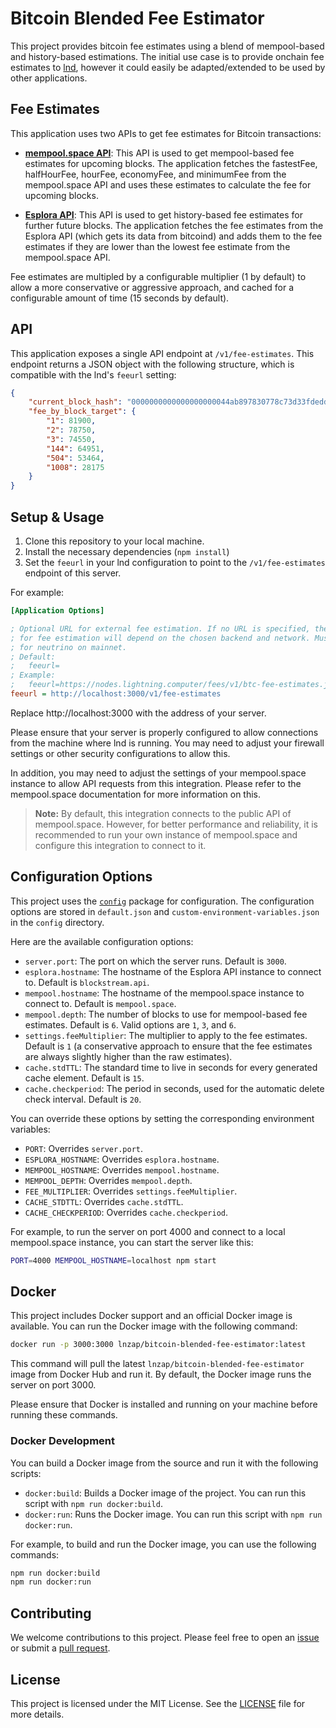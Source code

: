 # Bitcoin Blended Fee Estimator

This project provides bitcoin fee estimates using a blend of mempool-based and history-based estimations. The initial use case is to provide onchain fee estimates to [lnd](https://github.com/lightningnetwork/lnd), however it could easily be adapted/extended to be used by other applications.

## Fee Estimates

This application uses two APIs to get fee estimates for Bitcoin transactions:

- [**mempool.space API**](https://mempool.space/docs/api/rest): This API is used to get mempool-based fee estimates for upcoming blocks. The application fetches the fastestFee, halfHourFee, hourFee, economyFee, and minimumFee from the mempool.space API and uses these estimates to calculate the fee for upcoming blocks.

- [**Esplora API**](https://github.com/Blockstream/esplora/blob/master/API.md): This API is used to get history-based fee estimates for further future blocks. The application fetches the fee estimates from the Esplora API (which gets its data from bitcoind) and adds them to the fee estimates if they are lower than the lowest fee estimate from the mempool.space API.

Fee estimates are multipled by a configurable multiplier (1 by default) to allow a more conservative or aggressive approach, and cached for a configurable amount of time (15 seconds by default).

## API

This application exposes a single API endpoint at `/v1/fee-estimates`. This endpoint returns a JSON object with the following structure, which is compatible with the lnd's `feeurl` setting:

```json
{
    "current_block_hash": "0000000000000000000044ab897830778c73d33fdeddde1f21e875fae2150378",
    "fee_by_block_target": {
        "1": 81900,
        "2": 78750,
        "3": 74550,
        "144": 64951,
        "504": 53464,
        "1008": 28175
    }
}
```

## Setup & Usage

1. Clone this repository to your local machine.
2. Install the necessary dependencies (`npm install`)
3. Set the `feeurl` in your lnd configuration to point to the `/v1/fee-estimates` endpoint of this server.

For example:

```ini
[Application Options]

; Optional URL for external fee estimation. If no URL is specified, the method
; for fee estimation will depend on the chosen backend and network. Must be set
; for neutrino on mainnet.
; Default:
;   feeurl=
; Example:
;   feeurl=https://nodes.lightning.computer/fees/v1/btc-fee-estimates.json
feeurl = http://localhost:3000/v1/fee-estimates
```

Replace http://localhost:3000 with the address of your server.

Please ensure that your server is properly configured to allow connections from the machine where lnd is running. You may need to adjust your firewall settings or other security configurations to allow this.

In addition, you may need to adjust the settings of your mempool.space instance to allow API requests from this integration. Please refer to the mempool.space documentation for more information on this.

> **Note:** By default, this integration connects to the public API of mempool.space. However, for better performance and reliability, it is recommended to run your own instance of mempool.space and configure this integration to connect to it.

## Configuration Options

This project uses the [`config`](https://www.npmjs.com/package/config) package for configuration. The configuration options are stored in `default.json` and `custom-environment-variables.json` in the `config` directory.

Here are the available configuration options:

- `server.port`: The port on which the server runs. Default is `3000`.
- `esplora.hostname`: The hostname of the Esplora API instance to connect to. Default is `blockstream.api`.
- `mempool.hostname`: The hostname of the mempool.space instance to connect to. Default is `mempool.space`.
- `mempool.depth`: The number of blocks to use for mempool-based fee estimates. Default is `6`. Valid options are `1`, `3`, and `6`.
- `settings.feeMultiplier`: The multiplier to apply to the fee estimates. Default is `1` (a conservative approach to ensure that the fee estimates are always slightly higher than the raw estimates).
- `cache.stdTTL`: The standard time to live in seconds for every generated cache element. Default is `15`.
- `cache.checkperiod`: The period in seconds, used for the automatic delete check interval. Default is `20`.

You can override these options by setting the corresponding environment variables:

- `PORT`: Overrides `server.port`.
- `ESPLORA_HOSTNAME`: Overrides `esplora.hostname`.
- `MEMPOOL_HOSTNAME`: Overrides `mempool.hostname`.
- `MEMPOOL_DEPTH`: Overrides `mempool.depth`.
- `FEE_MULTIPLIER`: Overrides `settings.feeMultiplier`.
- `CACHE_STDTTL`: Overrides `cache.stdTTL`.
- `CACHE_CHECKPERIOD`: Overrides `cache.checkperiod`.

For example, to run the server on port 4000 and connect to a local mempool.space instance, you can start the server like this:

```bash
PORT=4000 MEMPOOL_HOSTNAME=localhost npm start
```

## Docker

This project includes Docker support and an official Docker image is available. You can run the Docker image with the following command:

```bash
docker run -p 3000:3000 lnzap/bitcoin-blended-fee-estimator:latest
```

This command will pull the latest `lnzap/bitcoin-blended-fee-estimator` image from Docker Hub and run it. By default, the Docker image runs the server on port 3000.

Please ensure that Docker is installed and running on your machine before running these commands.

### Docker Development

You can build a Docker image from the source and run it with the following scripts:

- `docker:build`: Builds a Docker image of the project. You can run this script with `npm run docker:build`.
- `docker:run`: Runs the Docker image. You can run this script with `npm run docker:run`.

For example, to build and run the Docker image, you can use the following commands:

```bash
npm run docker:build
npm run docker:run
```

## Contributing
We welcome contributions to this project. Please feel free to open an [issue](https://github.com/LN-Zap/bitcoin-blended-fee-estimator/issues) or submit a [pull request](https://github.com/LN-Zap/bitcoin-blended-fee-estimator/pulls).

## License
This project is licensed under the MIT License. See the [LICENSE](./LICENSE.md) file for more details.
